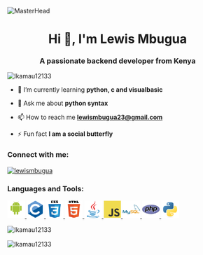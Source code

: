 
![MasterHead](https://imgs.search.brave.com/rb4DSN2iLUt0SGD8c7V9YAPhH3EKoxLjkvQTiAPJ3nc/rs:fit:860:0:0:0/g:ce/aHR0cHM6Ly9tZWRp/YTIuZ2lwaHkuY29t/L21lZGlhL2VVZHRS/MTBac3hsRkMvMTAw/LmdpZj9jaWQ9Nzkw/Yjc2MTFybnFmbXZ3/ODRzcXJhMmxpMjUw/M292bHkxZzB3eTk2/Y3czMXlwZjIzJmVw/PXYxX2dpZnNfc2Vh/cmNoJnJpZD0xMDAu/Z2lmJmN0PWc.gif)
<h1 align="center">Hi 👋, I'm Lewis Mbugua</h1>
<h3 align="center">A passionate backend developer from Kenya</h3>

<p align="left"> <img src="https://komarev.com/ghpvc/?username=lkamau12133&label=Profile%20views&color=0e75b6&style=flat" alt="lkamau12133" /> </p>

- 🌱 I’m currently learning **python, c and visualbasic**

- 💬 Ask me about **python syntax**

- 📫 How to reach me **lewismbugua23@gmail.com**

- ⚡ Fun fact **I am a social butterfly**

<h3 align="left">Connect with me:</h3>
<p align="left">
<a href="https://linkedin.com/in/lewismbugua" target="blank"><img align="center" src="https://raw.githubusercontent.com/rahuldkjain/github-profile-readme-generator/master/src/images/icons/Social/linked-in-alt.svg" alt="lewismbugua" height="30" width="40" /></a>
</p>

<h3 align="left">Languages and Tools:</h3>
<p align="left"> <a href="https://developer.android.com" target="_blank" rel="noreferrer"> <img src="https://raw.githubusercontent.com/devicons/devicon/master/icons/android/android-original-wordmark.svg" alt="android" width="40" height="40"/> </a> <a href="https://www.cprogramming.com/" target="_blank" rel="noreferrer"> <img src="https://raw.githubusercontent.com/devicons/devicon/master/icons/c/c-original.svg" alt="c" width="40" height="40"/> </a> <a href="https://www.w3schools.com/css/" target="_blank" rel="noreferrer"> <img src="https://raw.githubusercontent.com/devicons/devicon/master/icons/css3/css3-original-wordmark.svg" alt="css3" width="40" height="40"/> </a> <a href="https://www.w3.org/html/" target="_blank" rel="noreferrer"> <img src="https://raw.githubusercontent.com/devicons/devicon/master/icons/html5/html5-original-wordmark.svg" alt="html5" width="40" height="40"/> </a> <a href="https://www.java.com" target="_blank" rel="noreferrer"> <img src="https://raw.githubusercontent.com/devicons/devicon/master/icons/java/java-original.svg" alt="java" width="40" height="40"/> </a> <a href="https://developer.mozilla.org/en-US/docs/Web/JavaScript" target="_blank" rel="noreferrer"> <img src="https://raw.githubusercontent.com/devicons/devicon/master/icons/javascript/javascript-original.svg" alt="javascript" width="40" height="40"/> </a> <a href="https://www.mysql.com/" target="_blank" rel="noreferrer"> <img src="https://raw.githubusercontent.com/devicons/devicon/master/icons/mysql/mysql-original-wordmark.svg" alt="mysql" width="40" height="40"/> </a> <a href="https://www.php.net" target="_blank" rel="noreferrer"> <img src="https://raw.githubusercontent.com/devicons/devicon/master/icons/php/php-original.svg" alt="php" width="40" height="40"/> </a> <a href="https://www.python.org" target="_blank" rel="noreferrer"> <img src="https://raw.githubusercontent.com/devicons/devicon/master/icons/python/python-original.svg" alt="python" width="40" height="40"/> </a> </p>

<p><img align="center" src="https://github-readme-stats.vercel.app/api/top-langs?username=lkamau12133&show_icons=true&locale=en&layout=compact" alt="lkamau12133" /></p>

<p><img align="center" src="https://github-readme-streak-stats.herokuapp.com/?user=lkamau12133&" alt="lkamau12133" /></p>
